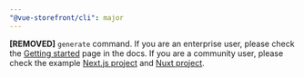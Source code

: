 ```yaml
---
"@vue-storefront/cli": major
---
```


**[REMOVED]** `generate` command. If you are an enterprise user, please check the [Getting started](https://docs.alokai.com/storefront/introduction/getting-started) page in the docs. If you are a community user, please check the example [Next.js project](https://github.com/vuestorefront/storefront-next13-boilerplate) and [Nuxt project](https://github.com/vuestorefront/storefront-nuxt3-boilerplate).
